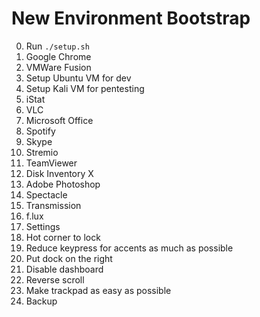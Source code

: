 # New Environment Bootstrap

0. Run `./setup.sh`
1. Google Chrome
2. VMWare Fusion
  1. Setup Ubuntu VM for dev
  2. Setup Kali VM for pentesting
3. iStat
4. VLC
5. Microsoft Office
6. Spotify
7. Skype
8. Stremio
9. TeamViewer
10. Disk Inventory X
11. Adobe Photoshop
12. Spectacle
13. Transmission
14. f.lux
15. Settings
  1. Hot corner to lock
  2. Reduce keypress for accents as much as possible
  3. Put dock on the right
  4. Disable dashboard
  5. Reverse scroll
  6. Make trackpad as easy as possible
  7. Backup
